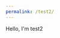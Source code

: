 ```yaml
---
permalink: /test2/
---
```


Hello, I'm test2

<script src="https://dev.valassis.eu/scripts/core/util/init.js"></script>
<div id="ValassisGallery" style="width: 100%"></div>

